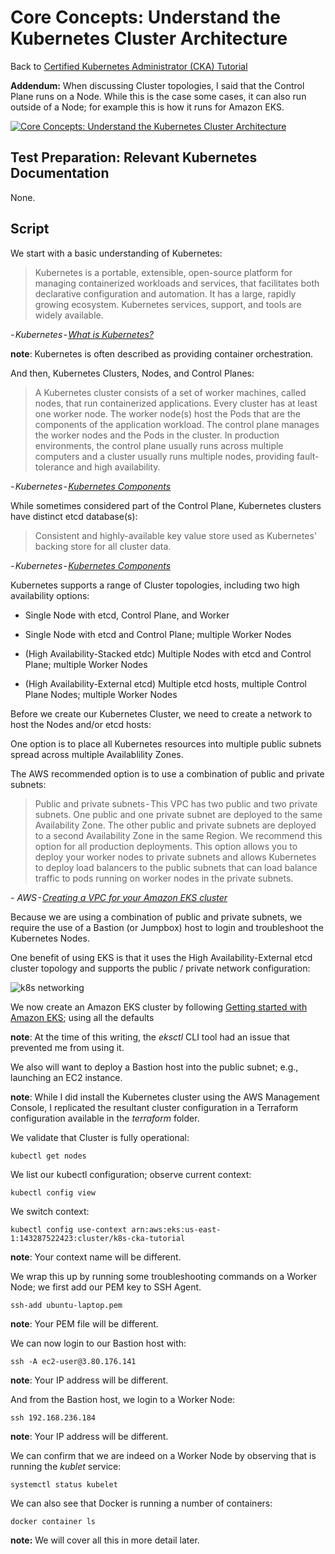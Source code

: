 # Core Concepts: Understand the Kubernetes Cluster Architecture

Back to [Certified Kubernetes Administrator (CKA) Tutorial](https://github.com/larkintuckerllc/k8s-cka-tutorial)

**Addendum:** When discussing Cluster topologies, I said that the Control Plane runs on a Node. While this is the case some cases, it can also run outside of a Node; for example this is how it runs for Amazon EKS.

[![Core Concepts: Understand the Kubernetes Cluster Architecture](http://img.youtube.com/vi/lp9Swv1G5SI/0.jpg)](
https://youtu.be/lp9Swv1G5SI)

## Test Preparation: Relevant Kubernetes Documentation

None.

## Script

We start with a basic understanding of Kubernetes:

> Kubernetes is a portable, extensible, open-source platform for managing containerized workloads and services, that facilitates both declarative configuration and automation. It has a large, rapidly growing ecosystem. Kubernetes services, support, and tools are widely available.

*- Kubernetes - [What is Kubernetes?](https://kubernetes.io/docs/concepts/overview/what-is-kubernetes/)*

**note**: Kubernetes is often described as providing container orchestration.

And then, Kubernetes Clusters, Nodes, and Control Planes:

> A Kubernetes cluster consists of a set of worker machines, called nodes, that run containerized applications. Every cluster has at least one worker node.
The worker node(s) host the Pods that are the components of the application workload. The control plane manages the worker nodes and the Pods in the cluster. In production environments, the control plane usually runs across multiple computers and a cluster usually runs multiple nodes, providing fault-tolerance and high availability.

*- Kubernetes - [Kubernetes Components](https://kubernetes.io/docs/concepts/overview/components/)*

While sometimes considered part of the Control Plane, Kubernetes clusters have distinct etcd database(s):

> Consistent and highly-available key value store used as Kubernetes' backing store for all cluster data.

*- Kubernetes - [Kubernetes Components](https://kubernetes.io/docs/concepts/overview/components/)*

Kubernetes supports a range of Cluster topologies, including two high availability options:

- Single Node with etcd, Control Plane, and Worker

- Single Node with etcd and Control Plane; multiple Worker Nodes

- (High Availability-Stacked etdc) Multiple Nodes with etcd and Control Plane; multiple Worker Nodes

- (High Availability-External etcd) Multiple etcd hosts, multiple Control Plane Nodes; multiple Worker Nodes

Before we create our Kubernetes Cluster, we need to create a network to host the Nodes and/or etcd hosts:

One option is to place all Kubernetes resources into multiple public subnets spread across multiple Availablility Zones.

The AWS recommended option is to use a combination of public and private subnets:

> Public and private subnets - This VPC has two public and two private subnets. One public and one private subnet are deployed to the same Availability Zone. The other public and private subnets are deployed to a second Availability Zone in the same Region. We recommend this option for all production deployments. This option allows you to deploy your worker nodes to private subnets and allows Kubernetes to deploy load balancers to the public subnets that can load balance traffic to pods running on worker nodes in the private subnets.

*- AWS - [Creating a VPC for your Amazon EKS cluster](https://docs.aws.amazon.com/eks/latest/userguide/create-public-private-vpc.html)*

Because we are using a combination of public and private subnets, we require the use of a Bastion (or Jumpbox) host to login and troubleshoot the Kubernetes Nodes.

One benefit of using EKS is that it uses the High Availability-External etcd cluster topology and supports the public / private network configuration:

![k8s networking](k8s-network.png)

We now create an Amazon EKS cluster by following [Getting started with Amazon EKS](https://docs.aws.amazon.com/eks/latest/userguide/getting-started.html); using all the defaults

**note**: At the time of this writing, the *eksctl* CLI tool had an issue that prevented me from using it.

We also will want to deploy a Bastion host into the public subnet; e.g., launching an EC2 instance.

**note**: While I did install the Kubernetes cluster using the AWS Management Console, I replicated the resultant cluster configuration in a Terraform configuration available in the *terraform* folder.

We validate that Cluster is fully operational:

```plaintext
kubectl get nodes
```

We list our kubectl configuration; observe current context:

```plaintext
kubectl config view
```

We switch context:

```plaintext
kubectl config use-context arn:aws:eks:us-east-1:143287522423:cluster/k8s-cka-tutorial
```

**note**: Your context name will be different.

We wrap this up by running some troubleshooting commands on a Worker Node; we first add our PEM key to SSH Agent.

```plaintext
ssh-add ubuntu-laptop.pem
```

**note**: Your PEM file will be different.

We can now login to our Bastion host with:

```plaintext
ssh -A ec2-user@3.80.176.141
```

**note**: Your IP address will be different.

And from the Bastion host, we login to a Worker Node:

```plaintext
ssh 192.168.236.184
```

**note**: Your IP address will be different.

We can confirm that we are indeed on a Worker Node by observing that is running the *kublet* service:

```plaintext
systemctl status kubelet
```

We can also see that Docker is running a number of containers:

```plaintext
docker container ls
```

**note:** We will cover all this in more detail later.
